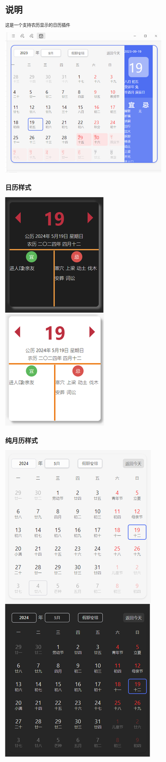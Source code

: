# 说明
这是一个支持农历显示的日历插件

![](screenshot.png)

## 日历样式
![](calendar-day.png) ![](calendar-day-night.png)
## 纯月历样式
![](calendar-lunar.png) ![](calendar-lunar-night.png)
